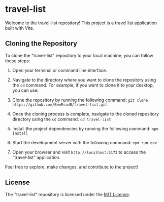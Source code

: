 # travel-list

Welcome to the travel-list repository! This project is a travel list application built with Vite.

## Cloning the Repository

To clone the "travel-list" repository to your local machine, you can follow these steps:

1. Open your terminal or command line interface.

2. Navigate to the directory where you want to clone the repository using the `cd` command. For example, if you want to clone it to your desktop, you can use:

3. Clone the repository by running the following command: `git clone https://github.com/BenMradB/travel-list.git`

4. Once the cloning process is complete, navigate to the cloned repository directory using the `cd` command: `cd travel-list`

5. Install the project dependencies by running the following command: `npm install`

6. Start the development server with the following command: `npm run dev`

7. Open your browser and visit `http://localhost:5173` to access the "travel-list" application.

Feel free to explore, make changes, and contribute to the project!

## License

The "travel-list" repository is licensed under the [MIT License](LICENSE).
